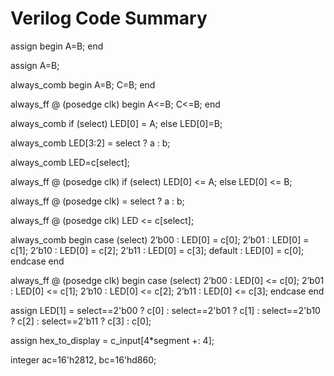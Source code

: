 # Verilog Code Summary

assign begin A=B; end

assign A=B;

always_comb begin
	A=B;
	C=B;
end

always_ff @ (posedge clk) begin
	A<=B;
	C<=B;
end

always_comb if (select) LED[0] = A; else LED[0]=B;

always_comb LED[3:2] = select ? a : b;

always_comb LED=c[select];

always_ff @ (posedge clk) if (select) LED[0] <= A; else LED[0] <= B;

always_ff @ (posedge clk)  = select ? a : b;

always_ff @ (posedge clk)  LED <= c[select];

always_comb  begin
		case (select)
			2’b00 : LED[0] = c[0];
			2’b01 : LED[0] = c[1];
			2’b10 : LED[0] = c[2];
			2’b11 : LED[0] = c[3];
			default : LED[0] = c[0];
		endcase
end

always_ff @ (posedge clk)  begin
		case (select)
			2’b00 : LED[0] <= c[0];
			2’b01 : LED[0] <= c[1];
			2’b10 : LED[0] <= c[2];
			2’b11 : LED[0] <= c[3];
		endcase
end

assign LED[1] = 
        select==2'b00 ? c[0] :
        select==2'b01 ? c[1] :
        select==2'b10 ? c[2] :
        select==2'b11 ? c[3] :
        c[0];  

assign hex_to_display = c_input[4*segment +: 4];

integer ac=16'h2812, bc=16'hd860;

